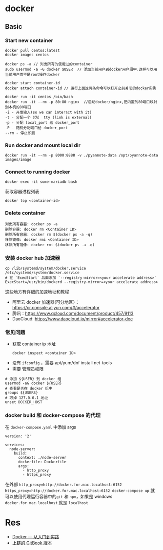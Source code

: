 # docker

## Basic

### Start new container
```
docker pull centos:latest
docker images centos

docker ps -a // 列出所有的使用过的container
sudo usermod -a -G docker $USER  // 添加当前用户到docker用户组中,这样可以用当前用户而不是root操作docker

docker start container-id
docker attach container-id // 运行上面这两条命令可以打开之前关闭的docker实例

docker run -it centos /bin/bash
docker run -it --rm -p 80:80 nginx  //启动docker/nginx,把内置的80端口映射到本机的80端口
-i - 开发输入(so we can interact with it)
-t - 分配一个（伪） tty (link is external)
-p - 分配 local_port 给 docker_port
-P - 随机分配端口给 docker_port
--rm - 停止即删
```

### Run docker and mount local dir
```
docker run -it --rm -p 8000:8888 -v ./pyannote-data /opt/pyannote-data images/image
```

### Connect to running docker
```
docker exec -it some-mariadb bash
```
获取容器进程列表
```
docker top <container-id>
```

### Delete container
```
列出所有容器: docker ps -a
删除容器: docker rm <Container ID>
删除所有容器: docker rm $(docker ps -a -q)
移除镜像: docker rmi <Container ID>
移除所有镜像: docker rmi $(docker ps -a -q)
```

### 安装 docker hub 加速器
```
cp /lib/systemd/system/docker.service /etc/systemd/system/docker.service
# 在 `ExecStart` 后面添加 `--registry-mirror=<your accelerate address>`
ExecStart=/usr/bin/dockerd --registry-mirror=<your accelerate address>
```
这些地方有详细的加速地址和教程
- 阿里云 docker 加速器(可分地区）：https://cr.console.aliyun.com/#/accelerator
- 腾讯：https://www.qcloud.com/document/product/457/9113
- DaoCloud: https://www.daocloud.io/mirror#accelerator-doc

### 常见问题
- 获取 container ip 地址
    ```
    docker inspect <container ID>
    ```
- 没有 `ifconfig` ，需要 apt/yum/dnf install net-tools
- 需要 管理员权限
```
# 添加 ${USER} 到 docker 组
usermod -aG docker ${USER}
# 查看是否在 docker 组中
groups ${USERS}
# 取掉 127.0.0.1 地址
unset DOCKER_HOST
```
### docker build 和 docker-compose 的代理
在 `docker-compose.yaml` 中添加 args
```
version: '2'

services:
  node-server:
    build:
      context: ./node-server
      dockerfile: Dockerfile
      args:
        - http_proxy
        - https_proxy
```

在外部 `http_proxy=http://docker.for.mac.localhost:6152 https_proxy=http://docker.for.mac.localhost:6152 docker-compose up` 就可以使用代理运行容器中的`git` 和 `npm`，如果是 windows `docker.for.mac.localhost` 就是 `localhost`


# Res
- [Docker — 从入门到实践](https://github.com/yeasy/docker_practice)
- [上链的 GitBook 版本](https://www.gitbook.io/book/yeasy/docker_practice)
